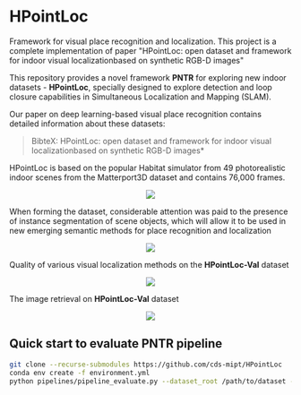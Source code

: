 # HPointLoc
Framework for visual place recognition and localization. This project is a complete implementation of paper "HPointLoc: open dataset and framework for indoor visual localizationbased on synthetic RGB-D images"

This repository provides a novel framework **PNTR** for exploring new indoor datasets - **HPointLoc**, specially designed to explore detection and loop closure capabilities in Simultaneous Localization and Mapping (SLAM).

Our paper on deep learning-based visual place recognition contains detailed information about these datasets:
> BibteX: HPointLoc: open dataset and framework for indoor visual localizationbased on synthetic RGB-D images*

HPointLoc is based on the popular Habitat simulator from 49 photorealistic indoor scenes from the Matterport3D dataset and contains 76,000 frames.
<p align="center">
  <img src="https://user-images.githubusercontent.com/68793107/130797278-615f72c7-0528-4eff-af95-a7e07bf1fea3.png" />
</p> 

When forming the dataset, considerable attention was paid to the presence of instance segmentation of scene objects, which will allow it to be used in new emerging semantic methods for place recognition and localization
<p align="center">
  <img src="https://user-images.githubusercontent.com/68793107/130794869-ea0388e6-f19c-4c83-989a-64d79622db2a.png" />
</p>

Quality of various visual localization methods on the **HPointLoc-Val** dataset
<p align="center">
  <img src="https://user-images.githubusercontent.com/68793107/130797845-db40b499-e319-4bb3-98c3-7c557d523c93.png" />
</p>

The image retrieval on **HPointLoc-Val** dataset 

<p align="center">
  <img src="https://user-images.githubusercontent.com/68793107/130798397-4c4eea5a-1b55-4a0a-9f99-7d498c7b8dfc.png" />
</p>


## Quick start to evaluate PNTR pipeline

```bash
git clone --recurse-submodules https://github.com/cds-mipt/HPointLoc
conda env create -f environment.yml
python pipelines/pipeline_evaluate.py --dataset_root /path/to/dataset --image-retrieval 'patchnetvlad' --keypoints-matching 'superpoint_superglue' --optimizer-cloud 'teaser' -f  
```

